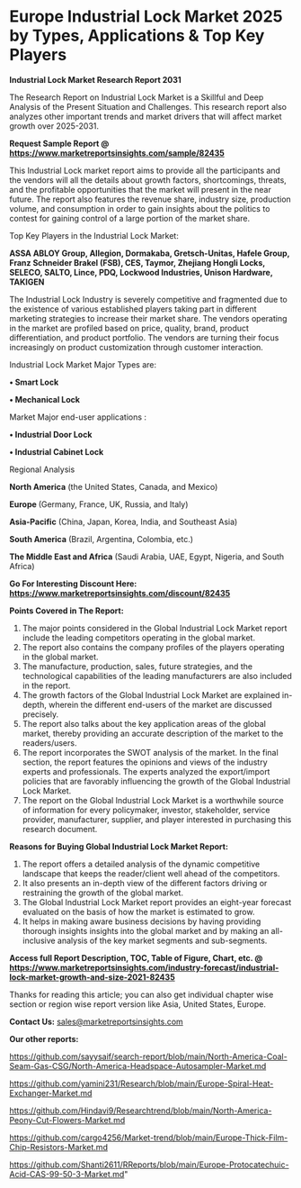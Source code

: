  # Europe Industrial Lock Market 2025 by Types, Applications & Top Key Players

<strong>Industrial Lock Market Research Report 2031</strong>

The Research Report on Industrial Lock Market is a Skillful and Deep Analysis of the Present Situation and Challenges. This research report also analyzes other important trends and market drivers that will affect market growth over 2025-2031.

<strong>Request Sample Report @ <a href=https://www.marketreportsinsights.com/sample/82435>https://www.marketreportsinsights.com/sample/82435</a></strong>

This Industrial Lock market report aims to provide all the participants and the vendors will all the details about growth factors, shortcomings, threats, and the profitable opportunities that the market will present in the near future. The report also features the revenue share, industry size, production volume, and consumption in order to gain insights about the politics to contest for gaining control of a large portion of the market share.

Top Key Players in the Industrial Lock Market:

<strong>ASSA ABLOY Group, Allegion, Dormakaba, Gretsch-Unitas, Hafele Group, Franz Schneider Brakel (FSB), CES, Taymor, Zhejiang Hongli Locks, SELECO, SALTO, Lince, PDQ, Lockwood Industries, Unison Hardware, TAKIGEN</strong>

The Industrial Lock Industry is severely competitive and fragmented due to the existence of various established players taking part in different marketing strategies to increase their market share. The vendors operating in the market are profiled based on price, quality, brand, product differentiation, and product portfolio. The vendors are turning their focus increasingly on product customization through customer interaction.

Industrial Lock Market Major Types are:

<strong>• Smart Lock

• Mechanical Lock</strong>

Market Major end-user applications :

<strong>• Industrial Door Lock

• Industrial Cabinet Lock</strong>

Regional Analysis

</u><strong><b>North America</b></strong> (the United States, Canada, and Mexico)

<strong><b>Europe </b></strong>(Germany, France, UK, Russia, and Italy)

<strong><b>Asia-Pacific</b></strong> (China, Japan, Korea, India, and Southeast Asia)

<strong><b>South America</b></strong> (Brazil, Argentina, Colombia, etc.)

<strong><b>The Middle East and Africa</b></strong> (Saudi Arabia, UAE, Egypt, Nigeria, and South Africa)

<strong>Go For Interesting Discount Here: <a href=https://www.marketreportsinsights.com/discount/82435>https://www.marketreportsinsights.com/discount/82435</a></strong>

<strong>Points Covered in The Report:</strong>
<ol>
  <li>The major points considered in the Global Industrial Lock Market report include the leading competitors operating in the global market.</li>
  <li>The report also contains the company profiles of the players operating in the global market.</li>
  <li>The manufacture, production, sales, future strategies, and the technological capabilities of the leading manufacturers are also included in the report.</li>
  <li>The growth factors of the Global Industrial Lock Market are explained in-depth, wherein the different end-users of the market are discussed precisely.</li>
  <li>The report also talks about the key application areas of the global market, thereby providing an accurate description of the market to the readers/users.</li>
  <li>The report incorporates the SWOT analysis of the market. In the final section, the report features the opinions and views of the industry experts and professionals. The experts analyzed the export/import policies that are favorably influencing the growth of the Global Industrial Lock Market.</li>
  <li>The report on the Global Industrial Lock Market is a worthwhile source of information for every policymaker, investor, stakeholder, service provider, manufacturer, supplier, and player interested in purchasing this research document.</li>
</ol>
<strong>Reasons for Buying Global Industrial Lock Market Report:</strong>

<ol>
  <li>The report offers a detailed analysis of the dynamic competitive landscape that keeps the reader/client well ahead of the competitors.</li>
  <li>It also presents an in-depth view of the different factors driving or restraining the growth of the global market.</li>
  <li>The Global Industrial Lock Market report provides an eight-year forecast evaluated on the basis of how the market is estimated to grow.</li>
  <li>It helps in making aware business decisions by having providing thorough insights insights into the global market and by making an all-inclusive analysis of the key market segments and sub-segments.</li>
</ol>
<strong>Access full Report Description, TOC, Table of Figure, Chart, etc. @ <a href=https://www.marketreportsinsights.com/industry-forecast/industrial-lock-market-growth-and-size-2021-82435>https://www.marketreportsinsights.com/industry-forecast/industrial-lock-market-growth-and-size-2021-82435</a></strong>


Thanks for reading this article; you can also get individual chapter wise section or region wise report version like Asia, United States, Europe.

<strong>Contact Us:</strong>
sales@marketreportsinsights.com

<strong>Our other reports:</strong>

<a href=https://github.com/sayysaif/search-report/blob/main/North-America-Coal-Seam-Gas-CSG/North-America-Headspace-Autosampler-Market.md>https://github.com/sayysaif/search-report/blob/main/North-America-Coal-Seam-Gas-CSG/North-America-Headspace-Autosampler-Market.md</a>

<a href=https://github.com/yamini231/Research/blob/main/Europe-Spiral-Heat-Exchanger-Market.md>https://github.com/yamini231/Research/blob/main/Europe-Spiral-Heat-Exchanger-Market.md</a>

<a href=https://github.com/Hindavi9/Researchtrend/blob/main/North-America-Peony-Cut-Flowers-Market.md>https://github.com/Hindavi9/Researchtrend/blob/main/North-America-Peony-Cut-Flowers-Market.md</a>

<a href=https://github.com/cargo4256/Market-trend/blob/main/Europe-Thick-Film-Chip-Resistors-Market.md>https://github.com/cargo4256/Market-trend/blob/main/Europe-Thick-Film-Chip-Resistors-Market.md</a>

<a href=https://github.com/Shanti2611/RReports/blob/main/Europe-Protocatechuic-Acid-CAS-99-50-3-Market.md>https://github.com/Shanti2611/RReports/blob/main/Europe-Protocatechuic-Acid-CAS-99-50-3-Market.md</a>"
